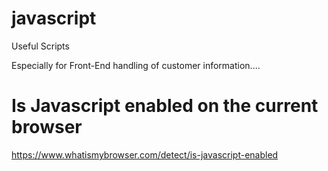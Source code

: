 # javascript
Useful Scripts

Especially for Front-End handling of customer information....

# Is Javascript enabled on the current browser
https://www.whatismybrowser.com/detect/is-javascript-enabled
